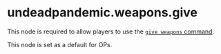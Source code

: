# undeadpandemic.weapons.give

This node is required to allow players to use the [`give weapons` command](../../commands/undeadpandemic/give/weapon.md).

This node is set as a default for OPs.
